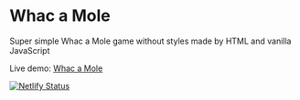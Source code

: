 # Whac a Mole
Super simple Whac a Mole game without styles made by HTML and vanilla JavaScript

Live demo: [Whac a Mole](https://curious-babka-88a9b3.netlify.app/)

[![Netlify Status](https://api.netlify.com/api/v1/badges/e690f553-60e4-404a-a9ad-b981b3358243/deploy-status)](https://app.netlify.com/sites/curious-babka-88a9b3/deploys)
